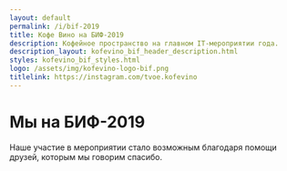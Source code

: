 ```yaml
---
layout: default
permalink: /i/bif-2019
title: Кофе Вино на БИФ-2019
description: Кофейное пространство на главном IT-мероприятии года.
description_layout: kofevino_bif_header_description.html
styles: kofevino_bif_styles.html
logo: /assets/img/kofevino-logo-bif.png
titlelink: https://instagram.com/tvoe.kofevino
---
```



# Мы на БИФ-2019

Наше участие в мероприятии стало возможным благодаря помощи друзей, которым мы
говорим спасибо.
